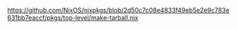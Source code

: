 
https://github.com/NixOS/nixpkgs/blob/2d50c7c08e4833f49eb5e2e9c783e631bb7eaccf/pkgs/top-level/make-tarball.nix
